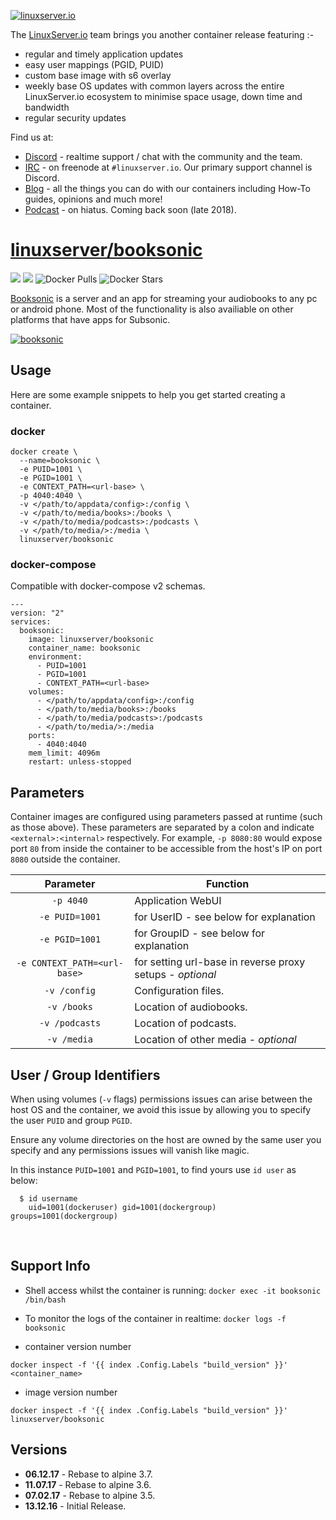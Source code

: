 <a href="https://linuxserver.io" rel="linuxserver.io">![linuxserver.io](https://raw.githubusercontent.com/linuxserver/docker-templates/master/linuxserver.io/img/linuxserver_medium.png)</a>

The [LinuxServer.io](https://linuxserver.io) team brings you another container release featuring :-

 * regular and timely application updates
 * easy user mappings (PGID, PUID)
 * custom base image with s6 overlay
 * weekly base OS updates with common layers across the entire LinuxServer.io ecosystem to minimise space usage, down time and bandwidth
 * regular security updates

Find us at:
* [Discord](https://discord.gg/YWrKVTn) - realtime support / chat with the community and the team.
* [IRC](https://irc.linuxserver.io) - on freenode at `#linuxserver.io`. Our primary support channel is Discord.
* [Blog](https://blog.linuxserver.io) - all the things you can do with our containers including How-To guides, opinions and much more!
* [Podcast](https://podcast.linuxserver.io) - on hiatus. Coming back soon (late 2018).

# [linuxserver/booksonic](https://github.com/linuxserver/docker-booksonic)
[![](https://images.microbadger.com/badges/version/linuxserver/booksonic.svg)](https://microbadger.com/images/linuxserverbooksonic "Get your own version badge on microbadger.com")
[![](https://images.microbadger.com/badges/image/linuxserver/booksonic.svg)](https://microbadger.com/images/linuxserver/booksonic "Get your own version badge on microbadger.com")
![Docker Pulls](https://img.shields.io/docker/pulls/linuxserver/booksonic.svg)
![Docker Stars](https://img.shields.io/docker/stars/linuxserver/booksonic.svg)

[Booksonic](http://booksonic.org) is a server and an app for streaming your audiobooks to any pc or android phone. Most of the functionality is also availiable on other platforms that have apps for Subsonic.

<a href="http://booksonic.org" rel="booksonic">![booksonic](https://raw.githubusercontent.com/linuxserver/docker-templates/master/linuxserver.io/img/booksonic.png)</a>

## Usage

Here are some example snippets to help you get started creating a container.

### docker

```
docker create \
  --name=booksonic \
  -e PUID=1001 \
  -e PGID=1001 \
  -e CONTEXT_PATH=<url-base> \
  -p 4040:4040 \
  -v </path/to/appdata/config>:/config \
  -v </path/to/media/books>:/books \
  -v </path/to/media/podcasts>:/podcasts \
  -v </path/to/media/>:/media \
  linuxserver/booksonic
```


### docker-compose

Compatible with docker-compose v2 schemas.

```
---
version: "2"
services:
  booksonic:
    image: linuxserver/booksonic
    container_name: booksonic
    environment:
      - PUID=1001
      - PGID=1001
      - CONTEXT_PATH=<url-base>
    volumes:
      - </path/to/appdata/config>:/config
      - </path/to/media/books>:/books
      - </path/to/media/podcasts>:/podcasts
      - </path/to/media/>:/media
    ports:
      - 4040:4040
    mem_limit: 4096m
    restart: unless-stopped
```

## Parameters

Container images are configured using parameters passed at runtime (such as those above). These parameters are separated by a colon and indicate `<external>:<internal>` respectively. For example, `-p 8080:80` would expose port `80` from inside the container to be accessible from the host's IP on port `8080` outside the container.

| Parameter | Function |
| :----: | --- |
| `-p 4040` | Application WebUI |
| `-e PUID=1001` | for UserID - see below for explanation |
| `-e PGID=1001` | for GroupID - see below for explanation |
| `-e CONTEXT_PATH=<url-base>` | for setting url-base in reverse proxy setups - *optional* |
| `-v /config` | Configuration files. |
| `-v /books` | Location of audiobooks. |
| `-v /podcasts` | Location of podcasts. |
| `-v /media` | Location of other media - *optional* |

## User / Group Identifiers

When using volumes (`-v` flags) permissions issues can arise between the host OS and the container, we avoid this issue by allowing you to specify the user `PUID` and group `PGID`.

Ensure any volume directories on the host are owned by the same user you specify and any permissions issues will vanish like magic.

In this instance `PUID=1001` and `PGID=1001`, to find yours use `id user` as below:

```
  $ id username
    uid=1001(dockeruser) gid=1001(dockergroup) groups=1001(dockergroup)
```

&nbsp;

## Support Info

* Shell access whilst the container is running: `docker exec -it booksonic /bin/bash`
* To monitor the logs of the container in realtime: `docker logs -f booksonic`

* container version number 

`docker inspect -f '{{ index .Config.Labels "build_version" }}' <container_name>`

* image version number

`docker inspect -f '{{ index .Config.Labels "build_version" }}' linuxserver/booksonic`

## Versions

* **06.12.17** - Rebase to alpine 3.7.
* **11.07.17** - Rebase to alpine 3.6.
* **07.02.17** - Rebase to alpine 3.5.
* **13.12.16** - Initial Release.
